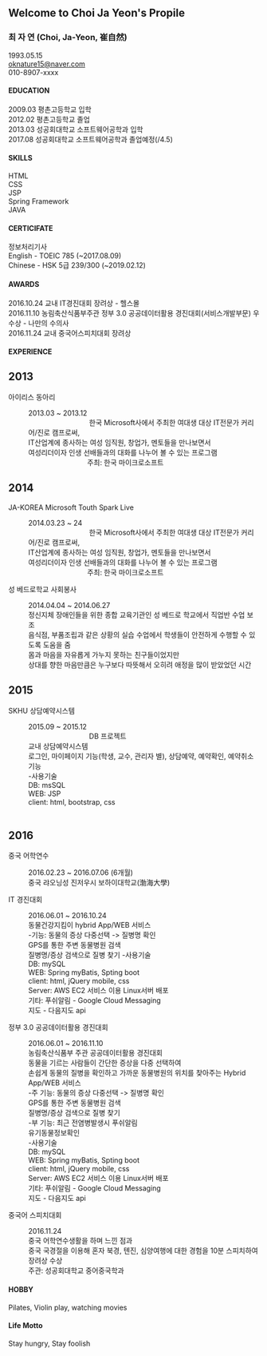 
## Welcome to Choi Ja Yeon's Propile

### 최 자 연 (Choi, Ja-Yeon, 崔自然)<br>
1993.05.15 <br>
oknature15@naver.com<br>010-8907-xxxx



#### **EDUCATION**<br>
2009.03 평촌고등학교 입학<br>
2012.02 평촌고등학교 졸업<br>
2013.03 성공회대학교 소프트웨어공학과 입학<br>
2017.08 성공회대학교 소프트웨어공학과 졸업예정(/4.5)<br>



#### **SKILLS**<br>
HTML<br>
CSS<br>
JSP<br>
Spring Framework<br>
JAVA<br>



#### **CERTICIFATE**<br>
정보처리기사<br>
English - TOEIC 785 (~2017.08.09)<br>
Chinese - HSK 5급 239/300 (~2019.02.12)<br>



#### **AWARDS**<br>
2016.10.24  교내 IT경진대회 장려상 - 헬스몰<br>
2016.11.10  농림축산식품부주관 정부 3.0 공공데이터활용 경진대회(서비스개발부문) 우수상 - 나만의 수의사<br>
2016.11.24  교내 중국어스피치대회 장려상<br>
 
 
 
#### **EXPERIENCE**<br>
 
 
 <div id="timeline" class="timeline-container">
	<div class="timeline-wrapper">
		<h2 class="timeline-time">2013</h2>
		<dl class="timeline-series">
			<dt class="timeline-event" id="event01"><a>아이리스 동아리</a></dt>
			<dd class="timeline-event-content" id="event01EX">
				<p>2013.03 ~ 2013.12<br>
                                한국 Microsoft사에서 주최한 여대생 대상 IT전문가 커리어/진로 캠프로써, <br>
                                IT산업계에 종사하는 여성 임직원, 창업가, 멘토들을 만나보면서 <br>
                                여성리더이자 인생 선배들과의 대화를 나누어 볼 수 있는 프로그램<br>
                                주최: 한국 마이크로소프트</p>
			</dd>
		</dl>
	</div>
	<div class="timeline-wrapper">
                <h2 class="timeline-time">2014</h2>
                <dl class="timeline-series">
			<dt class="timeline-event" id="event02"><a>JA-KOREA Microsoft Touth Spark Live</a></dt>
			<dd class="timeline-event-content" id="event02EX">
				<p>2014.03.23 ~ 24<br>
                                한국 Microsoft사에서 주최한 여대생 대상 IT전문가 커리어/진로 캠프로써, <br>
                                IT산업계에 종사하는 여성 임직원, 창업가, 멘토들을 만나보면서 <br>
                                여성리더이자 인생 선배들과의 대화를 나누어 볼 수 있는 프로그램<br>
                                주최: 한국 마이크로소프트</p>
			</dd>
			<dt class="timeline-event" id="event03"><a>성 베드로학교 사회봉사</a></dt>
			<dd class="timeline-event-content" id="event03EX">
				<p>2014.04.04 ~ 2014.06.27<br>
				정신지체 장애인들을 위한 종합 교육기관인 성 베드로 학교에서 직업반 수업 보조<br>
				음식점, 부품조립과 같은 상황의 실습 수업에서 학생들이 안전하게 수행할 수 있도록 도움을 줌<br>
				몸과 마음을 자유롭게 가누지 못하는 친구들이었지만 <br>
				상대를 향한 마음만큼은 누구보다 따뜻해서 오히려 애정을 많이 받았었던 시간 </p>
			</dd>
		</dl>
	</div>
	<div class="timeline-wrapper">
                <h2 class="timeline-time">2015</h2>
                <dl class="timeline-series">
			<dt class="timeline-event" id="event04"><a>SKHU 상담예약시스템</a></dt>
			<dd class="timeline-event-content" id="event04EX">
				<p>2015.09 ~ 2015.12<br>
                                DB 프로젝트 <br>
				교내 상담예약시스템<br>
				로그인, 마이페이지 기능(학생, 교수, 관리자 별), 상담예약, 예약확인, 예약취소기능<br>
				-사용기술<br>
				DB: msSQL<br>
				WEB: JSP<br>
				client: html, bootstrap, css<br>
                                </p>
			</dd>
		</dl>
	</div>
	<div class="timeline-wrapper">
                <h2 class="timeline-time">2016</h2>
                <dl class="timeline-series">
			<dt class="timeline-event" id="event05"><a>중국 어학연수</a></dt>
                        <dd class="timeline-event-content" id="event05EX">
				<p>2016.02.23 ~ 2016.07.06 (6개월)<br>
				중국 랴오닝성 진저우시 보하이대학교(渤海大學)<br>
				</p>
                        </dd>
			<dt class="timeline-event" id="event06"><a>IT 경진대회</a></dt>
                        <dd class="timeline-event-content" id="event06EX">
				<p>2016.06.01 ~ 2016.10.24<br>
				동물건강지킴이 hybrid App/WEB 서비스 <br>
				-기능: 동물의 증상 다중선택 -> 질병명 확인<br>GPS를 통한 주변 동물병원 검색<br>질병명/증상 검색으로 질병 찾기
				-사용기술<br>
				DB: mySQL<br>
				WEB: Spring myBatis, Spting boot<br>
				client: html, jQuery mobile, css<br>
				Server: AWS EC2 서비스 이용 Linux서버 배포<br>
				기타: 푸쉬알림 - Google Cloud Messaging<br>지도 - 다음지도 api
				</p>
                        </dd>
			<dt class="timeline-event" id="event07"><a>정부 3.0 공공데이터활용 경진대회</a></dt>
                        <dd class="timeline-event-content" id="event07EX">
				<p>2016.06.01 ~ 2016.11.10<br>
				농림축산식품부 주관 공공데이터활용 경진대회<br>
				동물을 기르는 사람들이 간단한 증상을 다중 선택하여<br>
				손쉽게 동물의 질병을 확인하고 가까운 동물병원의 위치를 찾아주는 Hybrid App/WEB 서비스<br>
				-주 기능: 동물의 증상 다중선택 -> 질병명 확인<br>GPS를 통한 주변 동물병원 검색<br>질병명/증상 검색으로 질병 찾기<br>
				-부 기능: 최근 전염병발생시 푸쉬알림<br>유기동물정보확인<br>
				-사용기술<br>
				DB: mySQL<br>
				WEB: Spring myBatis, Spting boot<br>
				client: html, jQuery mobile, css<br>
				Server: AWS EC2 서비스 이용 Linux서버 배포<br>
				기타: 푸쉬알림 - Google Cloud Messaging<br>지도 - 다음지도 api
				</p>
                        </dd>
			<dt class="timeline-event" id="event08"><a>중국어 스피치대회</a></dt>
                        <dd class="timeline-event-content" id="event08EX">
                                <p>2016.11.24<br>
				중국 어학연수생활을 하며 느낀 점과<br>
				중국 국경절을 이용해 혼자 북경, 톈진, 심양여행에 대한 경험을 10분 스피치하여 장려상 수상<br>
				주관: 성공회대학교 중어중국학과</p>
                        </dd>
		</dl>

#### **HOBBY**<br>
Pilates, Violin play, watching movies



#### **Life Motto**<br>
Stay hungry, Stay foolish
